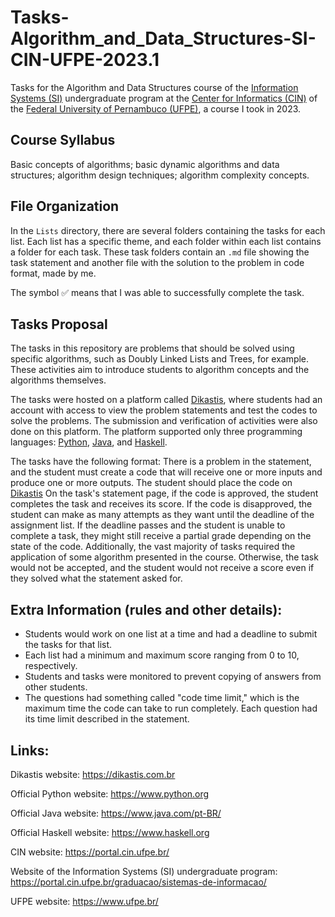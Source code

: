 # Tasks-Algorithm_and_Data_Structures-SI-CIN-UFPE-2023.1

Tasks for the Algorithm and Data Structures course of the [Information Systems (SI)](https://portal.cin.ufpe.br/graduacao/sistemas-de-informacao/) undergraduate program at the [Center for Informatics (CIN)](https://portal.cin.ufpe.br/) of the [Federal University of Pernambuco (UFPE)](https://www.ufpe.br/), a course I took in 2023.

## Course Syllabus

Basic concepts of algorithms; basic dynamic algorithms and data structures; algorithm design techniques; algorithm complexity concepts.

## File Organization

In the `Lists` directory, there are several folders containing the tasks for each list. Each list has a specific theme, and each folder within each list contains a folder for each task. These task folders contain an `.md` file showing the task statement and another file with the solution to the problem in code format, made by me.

The symbol ✅ means that I was able to successfully complete the task.

## Tasks Proposal

The tasks in this repository are problems that should be solved using specific algorithms, such as Doubly Linked Lists and Trees, for example. These activities aim to introduce students to algorithm concepts and the algorithms themselves.

The tasks were hosted on a platform called [Dikastis](https://dikastis.com.br), where students had an account with access to view the problem statements and test the codes to solve the problems. The submission and verification of activities were also done on this platform. The platform supported only three programming languages: [Python](https://www.python.org), [Java](https://www.java.com/pt-BR/), and [Haskell](https://www.haskell.org).

The tasks have the following format: There is a problem in the statement, and the student must create a code that will receive one or more inputs and produce one or more outputs. The student should place the code on [Dikastis](https://dikastis.com.br) On the task's statement page, if the code is approved, the student completes the task and receives its score. If the code is disapproved, the student can make as many attempts as they want until the deadline of the assignment list. If the deadline passes and the student is unable to complete a task, they might still receive a partial grade depending on the state of the code. Additionally, the vast majority of tasks required the application of some algorithm presented in the course. Otherwise, the task would not be accepted, and the student would not receive a score even if they solved what the statement asked for.

## Extra Information (rules and other details):

- Students would work on one list at a time and had a deadline to submit the tasks for that list.
- Each list had a minimum and maximum score ranging from 0 to 10, respectively.
- Students and tasks were monitored to prevent copying of answers from other students.
- The questions had something called "code time limit," which is the maximum time the code can take to run completely. Each question had its time limit described in the statement.

## Links:

Dikastis website: https://dikastis.com.br

Official Python website: https://www.python.org

Official Java website: https://www.java.com/pt-BR/

Official Haskell website: https://www.haskell.org

CIN website: https://portal.cin.ufpe.br/

Website of the Information Systems (SI) undergraduate program: https://portal.cin.ufpe.br/graduacao/sistemas-de-informacao/

UFPE website: https://www.ufpe.br/
